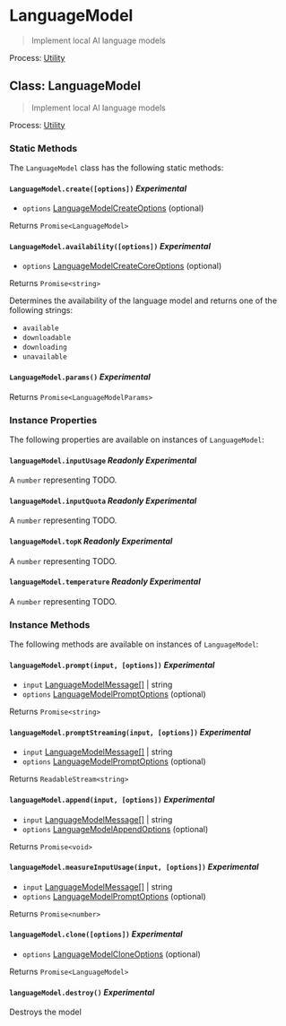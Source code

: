 # LanguageModel

> Implement local AI language models

Process: [Utility](../glossary.md#utility-process)

## Class: LanguageModel

> Implement local AI language models

Process: [Utility](../glossary.md#utility-process)

### Static Methods

The `LanguageModel` class has the following static methods:

#### `LanguageModel.create([options])` _Experimental_

* `options` [LanguageModelCreateOptions](structures/language-model-create-options.md) (optional)

Returns `Promise<LanguageModel>`

#### `LanguageModel.availability([options])` _Experimental_

* `options` [LanguageModelCreateCoreOptions](structures/language-model-create-core-options.md) (optional)

Returns `Promise<string>`

Determines the availability of the language model and returns one of the following strings:

* `available`
* `downloadable`
* `downloading`
* `unavailable`

#### `LanguageModel.params()` _Experimental_

Returns `Promise<LanguageModelParams>`

### Instance Properties

The following properties are available on instances of `LanguageModel`:

#### `languageModel.inputUsage` _Readonly_ _Experimental_

A `number` representing TODO.

#### `languageModel.inputQuota` _Readonly_ _Experimental_

A `number` representing TODO.

#### `languageModel.topK` _Readonly_ _Experimental_

A `number` representing TODO.

#### `languageModel.temperature` _Readonly_ _Experimental_

A `number` representing TODO.

<!-- TODO - It's not in the spec, but add a `supportInputTypes` field to pass to Mojo? -->

### Instance Methods

The following methods are available on instances of `LanguageModel`:

#### `languageModel.prompt(input, [options])` _Experimental_

* `input` [LanguageModelMessage[]](structures/language-model-message.md) | string
* `options` [LanguageModelPromptOptions](structures/language-model-prompt-options.md) (optional)

Returns `Promise<string>`

#### `languageModel.promptStreaming(input, [options])` _Experimental_

* `input` [LanguageModelMessage[]](structures/language-model-message.md) | string
* `options` [LanguageModelPromptOptions](structures/language-model-prompt-options.md) (optional)

<!-- TODO - This types to the wrong ReadableStream, we want the web one -->

Returns `ReadableStream<string>`

#### `languageModel.append(input, [options])` _Experimental_

* `input` [LanguageModelMessage[]](structures/language-model-message.md) | string
* `options` [LanguageModelAppendOptions](structures/language-model-append-options.md) (optional)

<!-- TODO - The spec actually says `Promise<undefined>` but our tooling doesn't like that -->

Returns `Promise<void>`

#### `languageModel.measureInputUsage(input, [options])` _Experimental_

* `input` [LanguageModelMessage[]](structures/language-model-message.md) | string
* `options` [LanguageModelPromptOptions](structures/language-model-prompt-options.md) (optional)

Returns `Promise<number>`

#### `languageModel.clone([options])` _Experimental_

* `options` [LanguageModelCloneOptions](structures/language-model-clone-options.md) (optional)

Returns `Promise<LanguageModel>`

#### `languageModel.destroy()` _Experimental_

Destroys the model
